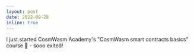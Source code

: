 ```yaml
---
layout: post
date: 2022-09-28
inline: true
---
```


I just started CosmWasm Academy's "CosmWasm smart contracts basics" course 🤩 - sooo exited!